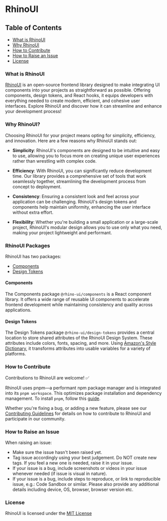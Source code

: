 # RhinoUI

## Table of Contents
- [What is RhinoUI](#what-is-rhinoui)
- [Why RhinoUI](#why-rhinoui)
- [How to Contribute](#how-to-contribute)
- [How to Raise an Issue](#how-to-raise-an-issue)
- [License](#license)

### What is RhinoUI
[RhinoUI](https://github.com/rhinolabs/rhino-ui) is an open-source frontend library designed to make integrating UI components into your projects as straightforward as possible. Offering components, design tokens, and React hooks, it equips developers with everything needed to create modern, efficient, and cohesive user interfaces. Explore RhinoUI and discover how it can streamline and enhance your development process!

### Why RhinoUI?

Choosing RhinoUI for your project means opting for simplicity, efficiency, and innovation. Here are a few reasons why RhinoUI stands out:

- **Simplicity**: RhinoUI's components are designed to be intuitive and easy to use, allowing you to focus more on creating unique user experiences rather than wrestling with complex code.

- **Efficiency**: With RhinoUI, you can significantly reduce development time. Our library provides a comprehensive set of tools that work seamlessly together, streamlining the development process from concept to deployment.

- **Consistency**: Ensuring a consistent look and feel across your application can be challenging. RhinoUI's design tokens and components help maintain uniformity, enhancing the user interface without extra effort.

- **Flexibility**: Whether you're building a small application or a large-scale project, RhinoUI's modular design allows you to use only what you need, making your project lightweight and performant.

[//]: # (- **Community Driven**: Being an open-source project, RhinoUI grows through the contributions of developers worldwide. By choosing RhinoUI, you become part of a community dedicated to improving and expanding the library's capabilities.)

###  RhinoUI Packages
RhinoUI has two packages:

- [Components](https://github.com/rhinolabs/rhino-ui/tree/main/packages/components)
- [Design Tokens](https://github.com/rhinolabs/rhino-ui/tree/main/packages/design-tokens)

#### Components
The Components package `@rhino-ui/components` is a React component library. It offers a wide range of reusable UI components to accelerate frontend development while maintaining consistency and quality across applications.


#### Design Tokens
The Design Tokens package `@rhino-ui/design-tokens` provides a central location to store shared attributes of the RhinoUI Design System. These attributes include colors, fonts, spacing, and more. Using [Amazon's Style Dictionary](https://amzn.github.io/style-dictionary/), it transforms attributes into usable variables for a variety of platforms.

### How to Contribute
Contributions to RhinoUI are welcome! ✅

RhinoUI uses pnpm—a performant npm package manager and is integrated into its `pnpm workspace`. This optimizes package installation and dependency management. 
To install `pnpm`, follow this [guide](https://pnpm.io/installation).

Whether you're fixing a bug, or adding a new feature, please see our [Contributing Guidelines](https://github.com/rhinolabs/rhino-ui/blob/6b5f99bbf4a61c9f1b748722501890a60af1f604/CODE_OF_CONDUCT.md) for details on how to contribute to RhinoUI and participate in our community.

### How to Raise an Issue
When raising an issue:

- Make sure the issue hasn't been raised yet.
- Tag issue accordingly using your best judgement. Do NOT create new tags. If you feel a new one is needed, raise it in your issue.
- If your issue is a bug, include screenshots or videos in your issue whenever needed (if issue is visual in nature).
- If your issue is a bug, include steps to reproduce, or link to reproducible issue, e.g.: Code Sandbox or similar. Please also provide any additional details including device, OS, browser, browser version etc.

### License

RhinoUI is licensed under the [MIT License](https://github.com/rhinolabs/rhino-ui/blob/main/LICENSE)
